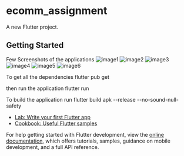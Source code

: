 # ecomm_assignment

A new Flutter project.

## Getting Started

Few Screenshots of the applications
![image1](https://github.com/samwilson0745/ecommerce/assets/83553018/dc2782d4-07eb-4aa4-85b9-01829128b468)
![image2](https://github.com/samwilson0745/ecommerce/assets/83553018/1b1d1b0c-e607-4793-a01e-145d5f502909)
![image3](https://github.com/samwilson0745/ecommerce/assets/83553018/1f6bebab-3c18-43e7-b099-a9daf8b64c1e)
![image4](https://github.com/samwilson0745/ecommerce/assets/83553018/22e806af-40db-4b95-9957-7d954ce5a0b8)
![image5](https://github.com/samwilson0745/ecommerce/assets/83553018/9298e0fe-e3a0-42e2-b094-e7b53e91b396)
![image6](https://github.com/samwilson0745/ecommerce/assets/83553018/e0e1500d-2ffa-4539-a752-0ae185d922dd)

To get all the dependencies
flutter pub get

then run the application
flutter run

To build the application run
flutter build apk --release --no-sound-null-safety


- [Lab: Write your first Flutter app](https://docs.flutter.dev/get-started/codelab)
- [Cookbook: Useful Flutter samples](https://docs.flutter.dev/cookbook)

For help getting started with Flutter development, view the
[online documentation](https://docs.flutter.dev/), which offers tutorials,
samples, guidance on mobile development, and a full API reference.
